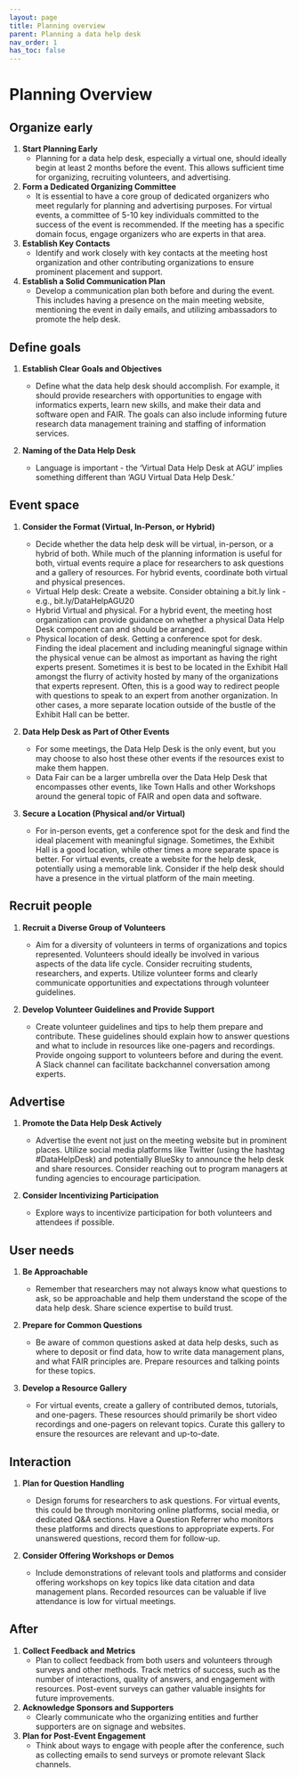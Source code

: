 ```yaml
---
layout: page
title: Planning overview
parent: Planning a data help desk
nav_order: 1
has_toc: false
---
```


# Planning Overview

## Organize early

<!-- prettier-ignore -->
1.  **Start Planning Early**
    -   Planning for a data help desk, especially a virtual one, should ideally
        begin at least 2 months before the event. This allows sufficient time
        for organizing, recruiting volunteers, and advertising.
1.  **Form a Dedicated Organizing Committee**
    - It is essential to have a core
    group of dedicated organizers who meet regularly for planning and
    advertising purposes. For virtual events, a committee of 5-10 key
    individuals committed to the success of the event is recommended. If the
    meeting has a specific domain focus, engage organizers who are experts in
    that area.
1.  **Establish Key Contacts**
    - Identify and work closely with key contacts at
    the meeting host organization and other contributing organizations to ensure
    prominent placement and support.
1.  **Establish a Solid Communication Plan**
    - Develop a communication plan
    both before and during the event. This includes having a presence on the
    main meeting website, mentioning the event in daily emails, and utilizing
    ambassadors to promote the help desk.

## Define goals

<!-- prettier-ignore -->
1.  **Establish Clear Goals and Objectives**
    -   Define what the data help desk should accomplish. For example, it should
    provide researchers with opportunities to engage with informatics experts,
    learn new skills, and make their data and software open and FAIR. The goals
    can also include informing future research data management training and
    staffing of information services.

1.  **Naming of the Data Help Desk**
    -   Language is important - the ‘Virtual Data Help Desk at AGU’ implies
        something different than ‘AGU Virtual Data Help Desk.’

## Event space

<!-- prettier-ignore -->
1.  **Consider the Format (Virtual, In-Person, or Hybrid)**
    -   Decide whether the data help desk will be virtual, in-person, or a
        hybrid of both. While much of the planning information is useful for
        both, virtual events require a place for researchers to ask questions
        and a gallery of resources. For hybrid events, coordinate both virtual
        and physical presences.
    -   Virtual Help desk: Create a website. Consider obtaining a bit.ly link -
        e.g., bit.ly/DataHelpAGU20
    -   Hybrid Virtual and physical. For a hybrid event, the meeting host
        organization can provide guidance on whether a physical Data Help Desk
        component can and should be arranged.
    -   Physical location of desk. Getting a conference spot for desk. Finding
        the ideal placement and including meaningful signage within the physical
        venue can be almost as important as having the right experts present.
        Sometimes it is best to be located in the Exhibit Hall amongst the
        flurry of activity hosted by many of the organizations that experts
        represent. Often, this is a good way to redirect people with questions
        to speak to an expert from another organization. In other cases, a more
        separate location outside of the bustle of the Exhibit Hall can be
        better.

1.  **Data Help Desk as Part of Other Events**
    -   For some meetings, the Data Help Desk is the only event, but you may
        choose to also host these other events if the resources exist to make
        them happen.
    - Data Fair can be a larger umbrella over the Data Help Desk that encompasses other events, like Town Halls and other Workshops around the general topic of FAIR and open data and software.

1.  **Secure a Location (Physical and/or Virtual)**
    -   For in-person events, get a conference spot for the desk and find the
        ideal placement with meaningful signage. Sometimes, the Exhibit Hall is
        a good location, while other times a more separate space is better. For
        virtual events, create a website for the help desk, potentially using a
        memorable link. Consider if the help desk should have a presence in the
        virtual platform of the main meeting.

## Recruit people

<!-- prettier-ignore -->
1.  **Recruit a Diverse Group of Volunteers**
    -   Aim for a diversity of volunteers in terms of organizations and topics
        represented. Volunteers should ideally be involved in various aspects of
        the data life cycle. Consider recruiting students, researchers, and
        experts. Utilize volunteer forms and clearly communicate opportunities
        and expectations through volunteer guidelines.

1.  **Develop Volunteer Guidelines and Provide Support**
    -   Create volunteer guidelines and tips to help them prepare and
        contribute. These guidelines should explain how to answer questions and
        what to include in resources like one-pagers and recordings. Provide
        ongoing support to volunteers before and during the event. A Slack
        channel can facilitate backchannel conversation among experts.

## Advertise

<!-- prettier-ignore -->
1.  **Promote the Data Help Desk Actively**
    -   Advertise the event not just on the meeting website but in prominent
        places. Utilize social media platforms like Twitter (using the hashtag
        #DataHelpDesk) and potentially BlueSky to announce the help desk and
        share resources. Consider reaching out to program managers at funding
        agencies to encourage participation.

1.  **Consider Incentivizing Participation**
    -   Explore ways to incentivize participation for both volunteers and
        attendees if possible.

## User needs

<!-- prettier-ignore -->
1.  **Be Approachable**
    -   Remember that researchers may not always know what questions to ask, so
        be approachable and help them understand the scope of the data help
        desk. Share science expertise to build trust.

1.  **Prepare for Common Questions**
    -   Be aware of common questions asked at data help desks, such as where to
        deposit or find data, how to write data management plans, and what FAIR
        principles are. Prepare resources and talking points for these topics.

1.  **Develop a Resource Gallery**
    -   For virtual events, create a gallery of contributed demos, tutorials,
        and one-pagers. These resources should primarily be short video
        recordings and one-pagers on relevant topics. Curate this gallery to
        ensure the resources are relevant and up-to-date.

## Interaction

<!-- prettier-ignore -->
1.  **Plan for Question Handling**
    - Design forums for researchers to ask
    questions. For virtual events, this could be through monitoring online
    platforms, social media, or dedicated Q&A sections. Have a Question Referrer
    who monitors these platforms and directs questions to appropriate experts.
    For unanswered questions, record them for follow-up.

1.  **Consider Offering Workshops or Demos**
    - Include demonstrations of relevant
    tools and platforms and consider offering workshops on key topics like data
    citation and data management plans. Recorded resources can be valuable if
    live attendance is low for virtual meetings.

## After

<!-- prettier-ignore -->
1.  **Collect Feedback and Metrics**
    -   Plan to collect feedback from both users and volunteers through surveys
        and other methods. Track metrics of success, such as the number of
        interactions, quality of answers, and engagement with resources.
        Post-event surveys can gather valuable insights for future improvements.
1.  **Acknowledge Sponsors and Supporters**
    -   Clearly communicate who the organizing entities and further supporters
        are on signage and websites.
1.  **Plan for Post-Event Engagement**
    -   Think about ways to engage with people after the conference, such as
        collecting emails to send surveys or promote relevant Slack channels.
